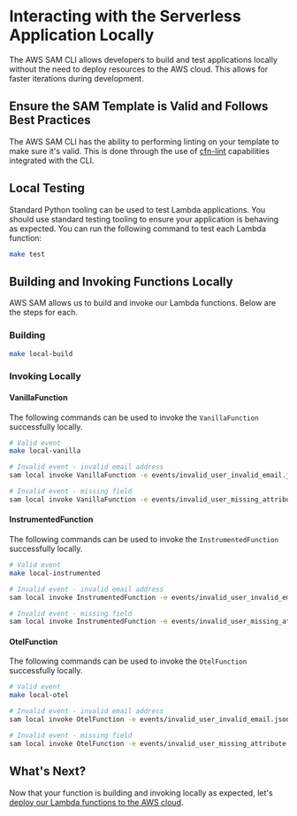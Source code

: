 # Interacting with the Serverless Application Locally

The AWS SAM CLI allows developers to build and test applications locally without the need to deploy resources to the AWS cloud. This allows for faster iterations during development.

## Ensure the SAM Template is Valid and Follows Best Practices

The AWS SAM CLI has the ability to performing linting on your template to make sure it's valid. This is done through the use of [cfn-lint](https://docs.aws.amazon.com/serverless-application-model/latest/developerguide/validate-cfn-lint.html) capabilities integrated with the CLI.

## Local Testing

Standard Python tooling can be used to test Lambda applications. You should use standard testing tooling to ensure your application is behaving as expected. You can run the following command to test each Lambda function:

```bash
make test
```

## Building and Invoking Functions Locally

AWS SAM allows us to build and invoke our Lambda functions. Below are the steps for each.

### Building

```bash
make local-build
```

### Invoking Locally

#### VanillaFunction

The following commands can be used to invoke the `VanillaFunction` successfully locally.

```bash
# Valid event
make local-vanilla

# Invalid event - invalid email address
sam local invoke VanillaFunction -e events/invalid_user_invalid_email.json

# Invalid event - missing field
sam local invoke VanillaFunction -e events/invalid_user_missing_attribute.json
```

#### InstrumentedFunction

The following commands can be used to invoke the `InstrumentedFunction` successfully locally.

```bash
# Valid event
make local-instrumented

# Invalid event - invalid email address
sam local invoke InstrumentedFunction -e events/invalid_user_invalid_email.json

# Invalid event - missing field
sam local invoke InstrumentedFunction -e events/invalid_user_missing_attribute.json
```

#### OtelFunction

The following commands can be used to invoke the `OtelFunction` successfully locally.

```bash
# Valid event
make local-otel

# Invalid event - invalid email address
sam local invoke OtelFunction -e events/invalid_user_invalid_email.json

# Invalid event - missing field
sam local invoke OtelFunction -e events/invalid_user_missing_attribute.json
```

## What's Next?

Now that your function is building and invoking locally as expected, let's [deploy our Lambda functions to the AWS cloud](./README-CLOUD-DEPLOY.md).